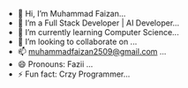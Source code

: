 - 👋 Hi, I’m Muhammad Faizan...
- 👀 I’m a Full Stack Developer | AI Developer...
- 🌱 I’m currently learning Computer Science...
- 💞️ I’m looking to collaborate on ...
- 📫 muhammadfaizan2509@gmail.com ...
- 😄 Pronouns: Fazii ...
- ⚡ Fun fact: Crzy Programmer...

<!---
muhammadfaizan2509/muhammadfaizan2509 is a ✨ special ✨ repository because its `README.md` (this file) appears on your GitHub profile.
You can click the Preview link to take a look at your changes.
--->
